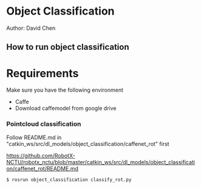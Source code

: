# Object Classification

Author: David Chen

## How to run object classification

# Requirements

Make sure you have the following environment

- Caffe
- Download caffemodel from google drive

### Pointcloud classification
Follow README.md in "catkin_ws/src/dl_models/object_classification/caffenet_rot" first

https://github.com/RobotX-NCTU/robotx_nctu/blob/master/catkin_ws/src/dl_models/object_classification/caffenet_rot/README.md
```
$ rosrun object_classification classify_rot.py
```